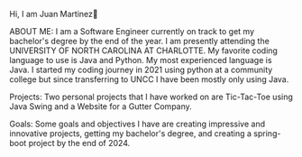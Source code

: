 Hi, I am Juan Martinez👋


ABOUT ME:
I am a Software Engineer currently on track to get my bachelor's degree by the end of the year. I am presently attending the UNIVERSITY OF NORTH CAROLINA AT CHARLOTTE. My favorite coding language to use is Java and Python. My most experienced language is Java. I started my coding journey in 2021 using python at a community college but since transferring to UNCC I have been mostly only using Java.

Projects:
Two personal projects that I have worked on are Tic-Tac-Toe using Java Swing and a Website for a Gutter Company.

Goals:
Some goals and objectives I have are creating impressive and innovative projects, getting my bachelor's degree, and creating a spring-boot project by the end of 2024.
